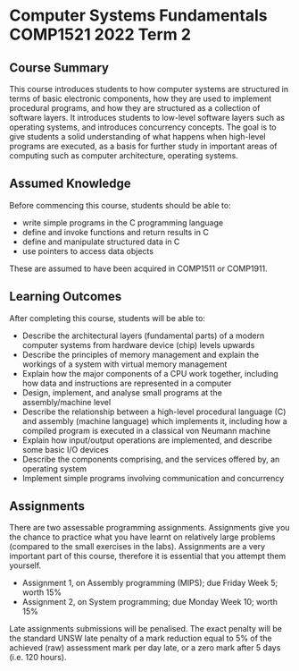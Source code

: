 # Computer Systems Fundamentals COMP1521 2022 Term 2

## Course Summary

This course introduces students to how computer systems are structured in terms of basic electronic components, how they are used to implement procedural programs, and how they are structured as a collection of software layers. It introduces students to low-level software layers such as operating systems, and introduces concurrency concepts. The goal is to give students a solid understanding of what happens when high-level programs are executed, as a basis for further study in important areas of computing such as computer architecture, operating systems.

## Assumed Knowledge

Before commencing this course, students should be able to:

- write simple programs in the C programming language
- define and invoke functions and return results in C
- define and manipulate structured data in C
- use pointers to access data objects

These are assumed to have been acquired in COMP1511 or COMP1911.

## Learning Outcomes

After completing this course, students will be able to:

- Describe the architectural layers (fundamental parts) of a modern computer systems from hardware device (chip) levels upwards
- Describe the principles of memory management and explain the workings of a system with virtual memory management
- Explain how the major components of a CPU work together, including how data and instructions are represented in a computer
- Design, implement, and analyse small programs at the assembly/machine level
- Describe the relationship between a high-level procedural language (C) and assembly (machine language) which implements it, including how a compiled program is executed in a classical von Neumann machine
- Explain how input/output operations are implemented, and describe some basic I/O devices
- Describe the components comprising, and the services offered by, an operating system
- Implement simple programs involving communication and concurrency

## Assignments

There are two assessable programming assignments. Assignments give you the chance to practice what you have learnt on relatively large problems (compared to the small exercises in the labs). Assignments are a very important part of this course, therefore it is essential that you attempt them yourself.

- Assignment 1, on Assembly programming (MIPS); due Friday Week 5; worth 15%
- Assignment 2, on System programming; due Monday Week 10; worth 15%

Late assignments submissions will be penalised. The exact penalty will be the standard UNSW late penalty of a mark reduction equal to 5% of the achieved (raw) assessment mark per day late, or a zero mark after 5 days (i.e. 120 hours).